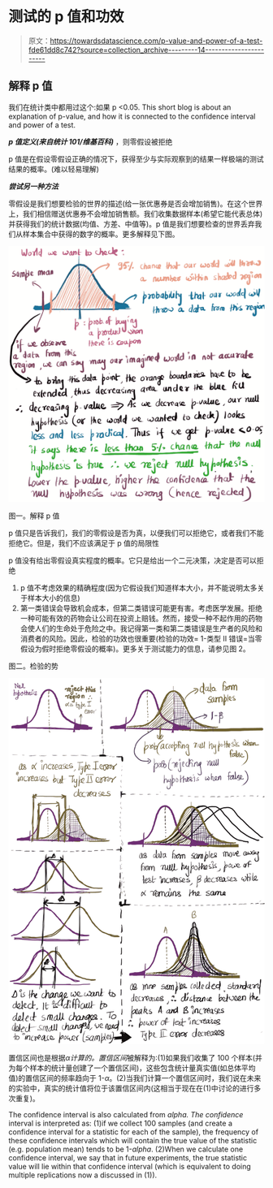 # 测试的 p 值和功效

> 原文：<https://towardsdatascience.com/p-value-and-power-of-a-test-fde61dd8c742?source=collection_archive---------14----------------------->

## 解释 p 值

我们在统计类中都用过这个:如果 p <0.05\. This short blog is about an explanation of p-value, and how it is connected to the confidence interval and power of a test.

***p 值定义(来自统计 101/维基百科)*** ，则零假设被拒绝

p 值是在假设零假设正确的情况下，获得至少与实际观察到的结果一样极端的测试结果的概率。(难以轻易理解)

***尝试另一种方法***

零假设是我们想要检验的世界的描述(给一张优惠券是否会增加销售)。在这个世界上，我们相信赠送优惠券不会增加销售额。我们收集数据样本(希望它能代表总体)并获得我们的统计数据(均值、方差、中值等)。p 值是我们想要检查的世界丢弃我们从样本集合中获得的数字的概率。更多解释见下图。

![](img/a17c265d25180cc9e4b28d540a9bdcb4.png)

图一。解释 p 值

p 值只是告诉我们，我们的零假设是否为真，以便我们可以拒绝它，或者我们不能拒绝它。但是，我们不应该满足于 p 值的局限性

p 值没有给出零假设真实程度的概率。它只是给出一个二元决策，决定是否可以拒绝

1.  p 值不考虑效果的精确程度(因为它假设我们知道样本大小，并不能说明太多关于样本大小的信息)
2.  第一类错误会导致机会成本，但第二类错误可能更有害。考虑医学发展。拒绝一种可能有效的药物会让公司在投资上赔钱。然而，接受一种不起作用的药物会使人们的生命处于危险之中。我记得第一类和第二类错误是生产者的风险和消费者的风险。因此，检验的功效也很重要(检验的功效= 1-类型 II 错误=当零假设为假时拒绝零假设的概率)。更多关于测试能力的信息，请参见图 2。

图二。检验的势

![](img/2ebd7212107900873b26310afcc9cbcc.png)

置信区间也是根据*α计算的。置信区间*被解释为:(1)如果我们收集了 100 个样本(并为每个样本的统计量创建了一个置信区间)，这些包含统计量真实值(如总体平均值)的置信区间的频率趋向于 1-*α*。(2)当我们计算一个置信区间时，我们说在未来的实验中，真实的统计值将位于该置信区间内(这相当于现在在(1)中讨论的进行多次重复)。

The confidence interval is also calculated from *alpha. The confidence* interval is interpreted as: (1)if we collect 100 samples (and create a confidence interval for a statistic for each of the sample), the frequency of these confidence intervals which will contain the true value of the statistic (e.g. population mean) tends to be 1-*alpha*. (2)When we calculate one confidence interval, we say that in future experiments, the true statistic value will lie within that confidence interval (which is equivalent to doing multiple replications now a discussed in (1)).